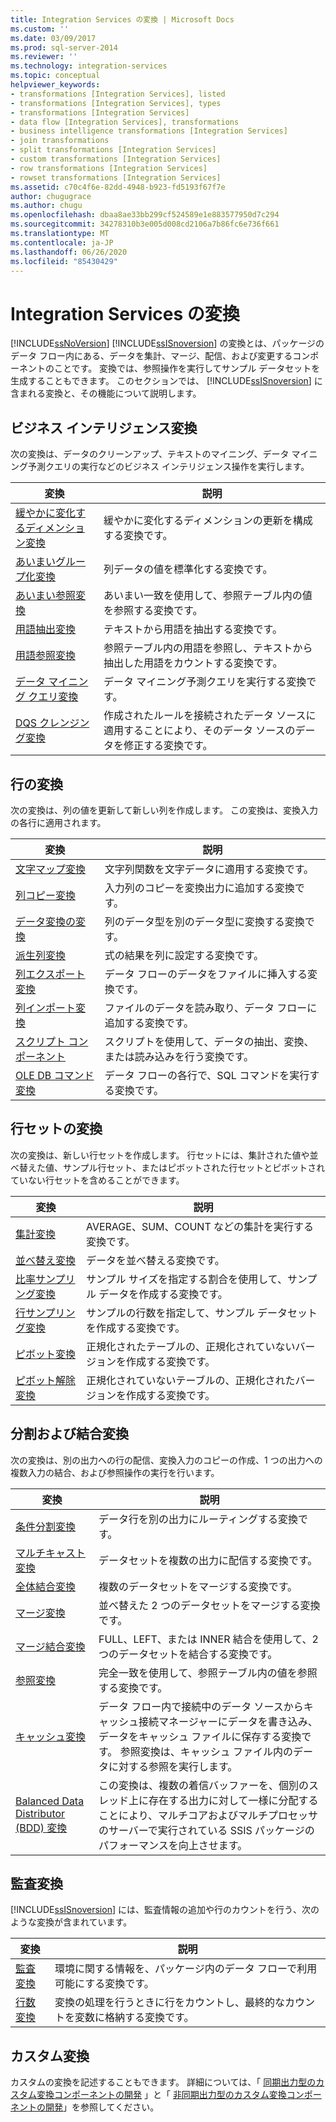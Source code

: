 ```yaml
---
title: Integration Services の変換 | Microsoft Docs
ms.custom: ''
ms.date: 03/09/2017
ms.prod: sql-server-2014
ms.reviewer: ''
ms.technology: integration-services
ms.topic: conceptual
helpviewer_keywords:
- transformations [Integration Services], listed
- transformations [Integration Services], types
- transformations [Integration Services]
- data flow [Integration Services], transformations
- business intelligence transformations [Integration Services]
- join transformations
- split transformations [Integration Services]
- custom transformations [Integration Services]
- row transformations [Integration Services]
- rowset transformations [Integration Services]
ms.assetid: c70c4f6e-82dd-4948-b923-fd5193f67f7e
author: chugugrace
ms.author: chugu
ms.openlocfilehash: dbaa8ae33bb299cf524589e1e883577950d7c294
ms.sourcegitcommit: 34278310b3e005d008cd2106a7b86fc6e736f661
ms.translationtype: MT
ms.contentlocale: ja-JP
ms.lasthandoff: 06/26/2020
ms.locfileid: "85430429"
---
```

# <a name="integration-services-transformations"></a>Integration Services の変換
  [!INCLUDE[ssNoVersion](../../../includes/ssnoversion-md.md)] [!INCLUDE[ssISnoversion](../../../includes/ssisnoversion-md.md)] の変換とは、パッケージのデータ フロー内にある、データを集計、マージ、配信、および変更するコンポーネントのことです。 変換では、参照操作を実行してサンプル データセットを生成することもできます。 このセクションでは、 [!INCLUDE[ssISnoversion](../../../includes/ssisnoversion-md.md)] に含まれる変換と、その機能について説明します。  
  
## <a name="business-intelligence-transformations"></a>ビジネス インテリジェンス変換  
 次の変換は、データのクリーンアップ、テキストのマイニング、データ マイニング予測クエリの実行などのビジネス インテリジェンス操作を実行します。  
  
|変換|説明|  
|--------------------|-----------------|  
|[緩やかに変化するディメンション変換](slowly-changing-dimension-transformation.md)|緩やかに変化するディメンションの更新を構成する変換です。|  
|[あいまいグループ化変換](fuzzy-grouping-transformation.md)|列データの値を標準化する変換です。|  
|[あいまい参照変換](lookup-transformation.md)|あいまい一致を使用して、参照テーブル内の値を参照する変換です。|  
|[用語抽出変換](term-extraction-transformation.md)|テキストから用語を抽出する変換です。|  
|[用語参照変換](term-lookup-transformation.md)|参照テーブル内の用語を参照し、テキストから抽出した用語をカウントする変換です。|  
|[データ マイニング クエリ変換](data-mining-query-transformation.md)|データ マイニング予測クエリを実行する変換です。|  
|[DQS クレンジング変換](dqs-cleansing-transformation.md)|作成されたルールを接続されたデータ ソースに適用することにより、そのデータ ソースのデータを修正する変換です。|  
  
## <a name="row-transformations"></a>行の変換  
 次の変換は、列の値を更新して新しい列を作成します。 この変換は、変換入力の各行に適用されます。  
  
|変換|説明|  
|--------------------|-----------------|  
|[文字マップ変換](character-map-transformation.md)|文字列関数を文字データに適用する変換です。|  
|[列コピー変換](copy-column-transformation.md)|入力列のコピーを変換出力に追加する変換です。|  
|[データ変換の変換](data-conversion-transformation.md)|列のデータ型を別のデータ型に変換する変換です。|  
|[派生列変換](derived-column-transformation.md)|式の結果を列に設定する変換です。|  
|[列エクスポート変換](export-column-transformation.md)|データ フローのデータをファイルに挿入する変換です。|  
|[列インポート変換](import-column-transformation.md)|ファイルのデータを読み取り、データ フローに追加する変換です。|  
|[スクリプト コンポーネント](script-component.md)|スクリプトを使用して、データの抽出、変換、または読み込みを行う変換です。|  
|[OLE DB コマンド変換](ole-db-command-transformation.md)|データ フローの各行で、SQL コマンドを実行する変換です。|  
  
## <a name="rowset-transformations"></a>行セットの変換  
 次の変換は、新しい行セットを作成します。 行セットには、集計された値や並べ替えた値、サンプル行セット、またはピボットされた行セットとピボットされていない行セットを含めることができます。  
  
|変換|説明|  
|--------------------|-----------------|  
|[集計変換](aggregate-transformation.md)|AVERAGE、SUM、COUNT などの集計を実行する変換です。|  
|[並べ替え変換](sort-transformation.md)|データを並べ替える変換です。|  
|[比率サンプリング変換](percentage-sampling-transformation.md)|サンプル サイズを指定する割合を使用して、サンプル データを作成する変換です。|  
|[行サンプリング変換](row-sampling-transformation.md)|サンプルの行数を指定して、サンプル データセットを作成する変換です。|  
|[ピボット変換](pivot-transformation.md)|正規化されたテーブルの、正規化されていないバージョンを作成する変換です。|  
|[ピボット解除変換](unpivot-transformation.md)|正規化されていないテーブルの、正規化されたバージョンを作成する変換です。|  
  
## <a name="split-and-join-transformations"></a>分割および結合変換  
 次の変換は、別の出力への行の配信、変換入力のコピーの作成、1 つの出力への複数入力の結合、および参照操作の実行を行います。  
  
|変換|説明|  
|--------------------|-----------------|  
|[条件分割変換](conditional-split-transformation.md)|データ行を別の出力にルーティングする変換です。|  
|[マルチキャスト変換](multicast-transformation.md)|データセットを複数の出力に配信する変換です。|  
|[全体結合変換](union-all-transformation.md)|複数のデータセットをマージする変換です。|  
|[マージ変換](merge-transformation.md)|並べ替えた 2 つのデータセットをマージする変換です。|  
|[マージ結合変換](merge-join-transformation.md)|FULL、LEFT、または INNER 結合を使用して、2 つのデータセットを結合する変換です。|  
|[参照変換](lookup-transformation.md)|完全一致を使用して、参照テーブル内の値を参照する変換です。|  
|[キャッシュ変換](cache-transform.md)|データ フロー内で接続中のデータ ソースからキャッシュ接続マネージャーにデータを書き込み、データをキャッシュ ファイルに保存する変換です。 参照変換は、キャッシュ ファイル内のデータに対する参照を実行します。|  
|[Balanced Data Distributor (BDD) 変換](balanced-data-distributor-transformation.md)|この変換は、複数の着信バッファーを、個別のスレッド上に存在する出力に対して一様に分配することにより、マルチコアおよびマルチプロセッサのサーバーで実行されている SSIS パッケージのパフォーマンスを向上させます。|  
  
## <a name="auditing-transformations"></a>監査変換  
 [!INCLUDE[ssISnoversion](../../../includes/ssisnoversion-md.md)] には、監査情報の追加や行のカウントを行う、次のような変換が含まれています。  
  
|変換|説明|  
|--------------------|-----------------|  
|[監査変換](audit-transformation.md)|環境に関する情報を、パッケージ内のデータ フローで利用可能にする変換です。|  
|[行数変換](row-count-transformation.md)|変換の処理を行うときに行をカウントし、最終的なカウントを変数に格納する変換です。|  
  
## <a name="custom-transformations"></a>カスタム変換  
 カスタムの変換を記述することもできます。 詳細については、「 [同期出力型のカスタム変換コンポーネントの開発](../../extending-packages-custom-objects-data-flow-types/developing-a-custom-transformation-component-with-synchronous-outputs.md) 」と「 [非同期出力型のカスタム変換コンポーネントの開発](../../extending-packages-custom-objects-data-flow-types/developing-a-custom-transformation-component-with-asynchronous-outputs.md)」を参照してください。  
  
  
